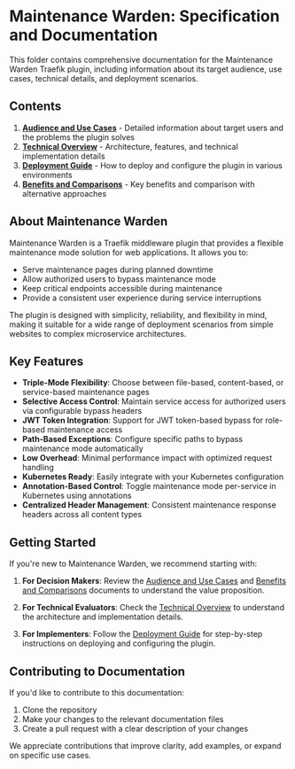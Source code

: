 # Maintenance Warden: Specification and Documentation

This folder contains comprehensive documentation for the Maintenance Warden Traefik plugin, including information about its target audience, use cases, technical details, and deployment scenarios.

## Contents

1. [**Audience and Use Cases**](audience_and_use_cases.md) - Detailed information about target users and the problems the plugin solves
2. [**Technical Overview**](technical_overview.md) - Architecture, features, and technical implementation details
3. [**Deployment Guide**](deployment_guide.md) - How to deploy and configure the plugin in various environments
4. [**Benefits and Comparisons**](benefits_and_comparisons.md) - Key benefits and comparison with alternative approaches

## About Maintenance Warden

Maintenance Warden is a Traefik middleware plugin that provides a flexible maintenance mode solution for web applications. It allows you to:

- Serve maintenance pages during planned downtime
- Allow authorized users to bypass maintenance mode
- Keep critical endpoints accessible during maintenance
- Provide a consistent user experience during service interruptions

The plugin is designed with simplicity, reliability, and flexibility in mind, making it suitable for a wide range of deployment scenarios from simple websites to complex microservice architectures.

## Key Features

- **Triple-Mode Flexibility**: Choose between file-based, content-based, or service-based maintenance pages
- **Selective Access Control**: Maintain service access for authorized users via configurable bypass headers
- **JWT Token Integration**: Support for JWT token-based bypass for role-based maintenance access
- **Path-Based Exceptions**: Configure specific paths to bypass maintenance mode automatically
- **Low Overhead**: Minimal performance impact with optimized request handling
- **Kubernetes Ready**: Easily integrate with your Kubernetes configuration
- **Annotation-Based Control**: Toggle maintenance mode per-service in Kubernetes using annotations
- **Centralized Header Management**: Consistent maintenance response headers across all content types

## Getting Started

If you're new to Maintenance Warden, we recommend starting with:

1. **For Decision Makers**: Review the [Audience and Use Cases](audience_and_use_cases.md) and [Benefits and Comparisons](benefits_and_comparisons.md) documents to understand the value proposition.

2. **For Technical Evaluators**: Check the [Technical Overview](technical_overview.md) to understand the architecture and implementation details.

3. **For Implementers**: Follow the [Deployment Guide](deployment_guide.md) for step-by-step instructions on deploying and configuring the plugin.

## Contributing to Documentation

If you'd like to contribute to this documentation:

1. Clone the repository
2. Make your changes to the relevant documentation files
3. Create a pull request with a clear description of your changes

We appreciate contributions that improve clarity, add examples, or expand on specific use cases. 